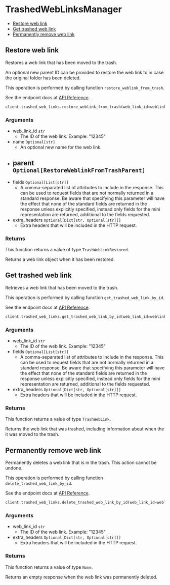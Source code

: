 # TrashedWebLinksManager

- [Restore web link](#restore-web-link)
- [Get trashed web link](#get-trashed-web-link)
- [Permanently remove web link](#permanently-remove-web-link)

## Restore web link

Restores a web link that has been moved to the trash.

An optional new parent ID can be provided to restore the web link to in case
the original folder has been deleted.

This operation is performed by calling function `restore_weblink_from_trash`.

See the endpoint docs at
[API Reference](https://developer.box.com/reference/post-web-links-id/).

<!-- sample post_web_links_id -->

```python
client.trashed_web_links.restore_weblink_from_trash(web_link_id=weblink.id)
```

### Arguments

- web_link_id `str`
  - The ID of the web link. Example: "12345"
- name `Optional[str]`
  - An optional new name for the web link.
- parent `Optional[RestoreWeblinkFromTrashParent]`
  -
- fields `Optional[List[str]]`
  - A comma-separated list of attributes to include in the response. This can be used to request fields that are not normally returned in a standard response. Be aware that specifying this parameter will have the effect that none of the standard fields are returned in the response unless explicitly specified, instead only fields for the mini representation are returned, additional to the fields requested.
- extra_headers `Optional[Dict[str, Optional[str]]]`
  - Extra headers that will be included in the HTTP request.

### Returns

This function returns a value of type `TrashWebLinkRestored`.

Returns a web link object when it has been restored.

## Get trashed web link

Retrieves a web link that has been moved to the trash.

This operation is performed by calling function `get_trashed_web_link_by_id`.

See the endpoint docs at
[API Reference](https://developer.box.com/reference/get-web-links-id-trash/).

<!-- sample get_web_links_id_trash -->

```python
client.trashed_web_links.get_trashed_web_link_by_id(web_link_id=weblink.id)
```

### Arguments

- web_link_id `str`
  - The ID of the web link. Example: "12345"
- fields `Optional[List[str]]`
  - A comma-separated list of attributes to include in the response. This can be used to request fields that are not normally returned in a standard response. Be aware that specifying this parameter will have the effect that none of the standard fields are returned in the response unless explicitly specified, instead only fields for the mini representation are returned, additional to the fields requested.
- extra_headers `Optional[Dict[str, Optional[str]]]`
  - Extra headers that will be included in the HTTP request.

### Returns

This function returns a value of type `TrashWebLink`.

Returns the web link that was trashed,
including information about when the it
was moved to the trash.

## Permanently remove web link

Permanently deletes a web link that is in the trash.
This action cannot be undone.

This operation is performed by calling function `delete_trashed_web_link_by_id`.

See the endpoint docs at
[API Reference](https://developer.box.com/reference/delete-web-links-id-trash/).

<!-- sample delete_web_links_id_trash -->

```python
client.trashed_web_links.delete_trashed_web_link_by_id(web_link_id=weblink.id)
```

### Arguments

- web_link_id `str`
  - The ID of the web link. Example: "12345"
- extra_headers `Optional[Dict[str, Optional[str]]]`
  - Extra headers that will be included in the HTTP request.

### Returns

This function returns a value of type `None`.

Returns an empty response when the web link was
permanently deleted.

